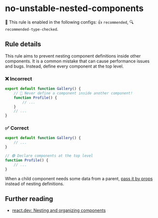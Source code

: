 # no-unstable-nested-components

💼 This rule is enabled in the following configs: 👍 `recommended`, 🔍 `recommended-type-checked`.

<!-- end auto-generated rule header -->

## Rule details

This rule aims to prevent nesting component definitions inside other components. It is a common mistake that can cause performance issues and bugs. Instead, define every component at the top level.

### ❌ Incorrect

```jsx
export default function Gallery() {
    // 🔴 Never define a component inside another component!
    function Profile() {
        // ...
    }
    // ...
}
```

### ✅ Correct

```jsx
export default function Gallery() {
    // ...
}

// 🟢 Declare components at the top level
function Profile() {
    // ...
}
```

When a child component needs some data from a parent, [pass it by props](https://react.dev/learn/passing-props-to-a-component) instead of nesting definitions.

## Further reading

- [react.dev: Nesting and organizing components](https://react.dev/learn/your-first-component#nesting-and-organizing-components)
